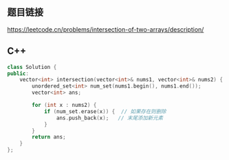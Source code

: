 ## 题目链接

https://leetcode.cn/problems/intersection-of-two-arrays/description/

## C++

```C++
class Solution {
public:
    vector<int> intersection(vector<int>& nums1, vector<int>& nums2) {
        unordered_set<int> num_set(nums1.begin(), nums1.end());
        vector<int> ans;

        for (int x : nums2) {
            if (num_set.erase(x)) {  // 如果存在则删除
                ans.push_back(x);   // 末尾添加新元素
            }
        }
        return ans;
    }
};
```